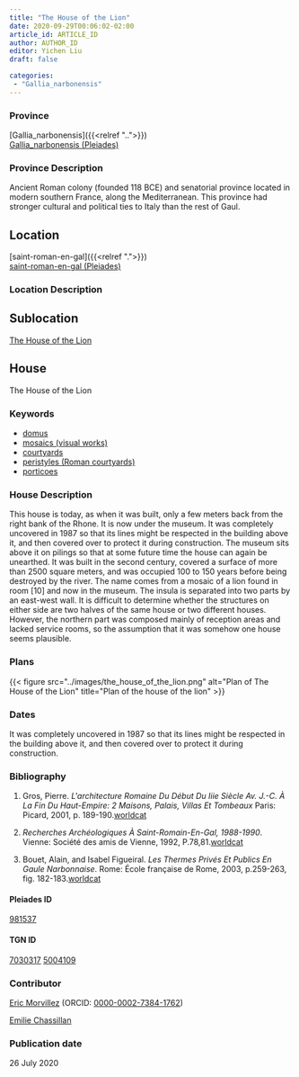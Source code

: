 ```yaml
---
title: "The House of the Lion"
date: 2020-09-29T00:06:02-02:00
article_id: ARTICLE_ID
author: AUTHOR_ID
editor: Yichen Liu
draft: false

categories:
 - "Gallia_narbonensis"
---
```


### Province

[Gallia_narbonensis]({{<relref "..">}}) \
[Gallia_narbonensis (Pleiades)](https://pleiades.stoa.org/places/981537)

### Province Description

Ancient Roman colony (founded 118 BCE) and senatorial province located in modern southern France, along the Mediterranean. This province had stronger cultural and political ties to Italy than the rest of Gaul.

## Location

[saint-roman-en-gal]({{<relref ".">}}) \
[saint-roman-en-gal (Pleiades)]()

### Location Description

<!--### Location Description-->

<!-- LEAVE THIS BLANK FOR NOW -->

## Sublocation

[The House of the Lion](#)

<!--### Sublocation Description-->

<!-- DESCRIPTION -->

## House


The House of the Lion


### Keywords

- [domus](http://vocab.getty.edu/page/aat/300005506)
- [mosaics (visual works)](http://vocab.getty.edu/page/aat/300015342)
- [courtyards](http://vocab.getty.edu/page/aat/300004095)
- [peristyles (Roman courtyards)](http://vocab.getty.edu/page/aat/300080971)
- [porticoes](http://vocab.getty.edu/page/aat/300004145)



### House Description

This house is today, as when it was built, only a few meters back from the right bank of the Rhone. It is now under the museum. It was completely uncovered in 1987 so that its lines might be respected in the building above it, and then covered over to protect it during construction. The museum sits above it on pilings so that at some future time the house can again be unearthed. It was built in the second century, covered a surface of more than 2500 square meters, and was occupied 100 to 150 years before being destroyed by the river. The name comes from a mosaic of a lion found in room [10] and now in the museum. The insula is separated into two parts by an east-west wall. It is difficult to determine whether the structures on either side are two halves of the same house or two different houses. However, the northern part was composed mainly of reception areas and lacked service rooms, so the assumption that it was somehow one house seems plausible.

<!--### Maps-->

<!--
OLD WAY (DO NOT USE)
![alt_text](../../images/image_name.ext)
*CAPTION*

NEW WAY ↓↓↓↓
{{< figure src="../images/image_name.ext" alt="ALT_TEXT" title="CAPTION" >}}
-->

### Plans


{{< figure src="../images/the_house_of_the_lion.png" alt="Plan of The House of the Lion" title="Plan of the house of the lion" >}}




### Dates

It was completely uncovered in 1987 so that its lines might be respected in the building above it, and then covered over to protect it during construction.

### Bibliography

1. Gros, Pierre. *L'architecture Romaine Du Début Du Iiie Siècle Av. J.-C. À La Fin Du Haut-Empire: 2 Maisons, Palais, Villas Et Tombeaux* Paris: Picard, 2001, p. 189-190.[worldcat](http://www.worldcat.org/oclc/1169743067)

2. *Recherches Archéologiques À Saint-Romain-En-Gal, 1988-1990*. Vienne: Société des amis de Vienne, 1992, P.78,81.[worldcat](http://www.worldcat.org/oclc/1068996218)

3. Bouet, Alain, and Isabel Figueiral. *Les Thermes Privés Et Publics En Gaule Narbonnaise*. Rome: École française de Rome, 2003, p.259-263, fig. 182-183.[worldcat](http://www.worldcat.org/oclc/43416334)


#### Pleiades ID

[981537](https://pleiades.stoa.org/places/981537)

#### TGN ID

[7030317](http://vocab.getty.edu/page/tgn/7030317)
[5004109](http://vocab.getty.edu/page/tgn/5004109)

### Contributor

[Eric Morvillez](link) (ORCID: [0000-0002-7384-1762](https://orcid.org/0000-0002-7384-1762))

[Emilie Chassillan](link)
### Publication date

26 July 2020

<!--### Related articles-->

<!-- Links to other related articles. Leave blank for now -->
